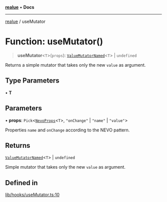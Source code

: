 [**realue**](../README.md) • **Docs**

***

[realue](../README.md) / useMutator

# Function: useMutator()

> **useMutator**\<`T`\>(`props`): [`ValueMutatorNamed`](../type-aliases/ValueMutatorNamed.md)\<`T`\> \| `undefined`

Returns a simple mutator that takes only the new `value` as argument.

## Type Parameters

• **T**

## Parameters

• **props**: `Pick`\<[`NevoProps`](../type-aliases/NevoProps.md)\<`T`\>, `"onChange"` \| `"name"` \| `"value"`\>

Properties `name` and `onChange` according to the NEVO pattern.

## Returns

[`ValueMutatorNamed`](../type-aliases/ValueMutatorNamed.md)\<`T`\> \| `undefined`

Simple mutator that takes only the new `value` as argument.

## Defined in

[lib/hooks/useMutator.ts:10](https://github.com/nevoland/realue/blob/3f70cb4d9fb06b3cde8060aa67f306f2aaa9dc1d/lib/hooks/useMutator.ts#L10)

